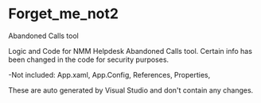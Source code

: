# Forget_me_not2
Abandoned Calls tool

Logic and Code for NMM Helpdesk Abandoned Calls tool. Certain info has been changed in the code for security purposes.

-Not included:
App.xaml,
App.Config,
References,
Properties,

These are auto generated by Visual Studio and don't contain any changes.
